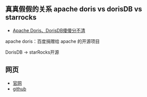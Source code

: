 
## 真真假假的关系 apache doris vs dorisDB vs starrocks

- [Apache Doris、DorisDB傻傻分不清](https://www.sohu.com/a/488816742_827544)

apache doris：百度捐赠给 apache 的开源项目

DorisDB -> starRocks开源


## 网页

- [官网](https://www.dorisdb.com/zh-CN/index)
- [github](https://github.com/StarRocks/starrocks)